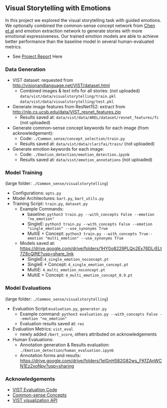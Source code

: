 
## Visual Storytelling with Emotions
In this project we explored the visual storytelling task with guided emotions. We optionally combined the common-sense concept network from [Chen et.al](https://arxiv.org/pdf/2102.02963.pdf)  and emotion extraction network to generate stories with more emotional expressiveness. Our trained emotion models are able to achieve better performance than the baseline model in several human-evaluated metrics. 

* See [Project Report](https://drive.google.com/file/d/1LLQ09BgUp4GGBVVLOqUPXjxFqTdHJ8h7/view?usp=sharing) Here

### Data Generation
- VIST dataset: requested from http://visionandlanguage.net/VIST/dataset.html
	- Combined images & text info for all stories: (not uploaded)
		 `data/vist/data/visualstorytelling/train.pkl`
		 `data/vist/data/visualstorytelling/test.pkl`
- Generate image features from ResNet152: extract from http://nlp.cs.ucsb.edu/data/VIST_resnet_features.zip
	- Results saved at: `data/vist/data/AREL/dataset/resnet_features/fc` (not uploaded)
- Generate common-sense concept keywords for each image (from acknowledgement): 
	- Code: `./Common_sense/concept_selection/train.py`
	- Results saved at: `data/vist/data/clarifai/train/` (not uploaded)
- Generate emotion keywords for each image:
	- Code: `./Emotion_detection/emotion_detection.ipynb`
	- Results saved at: `data/vist/emotion_annotations` (not uploaded)

### Model Training
(large folder: `./Common_sense/visualstorytelling`)
- Configurations: `opts.py`
- Model Architectures: `bart.py`, `bart_utils.py`
- Training Script: `train.py`, `dataset.py`
	- Example Commands:
		- baseline: `python3 train.py --with_concepts False --emotion "no_emotion"`
		- SingleE: `python3 train.py --with_concepts False --emotion "single_emotion" --use_synonyms True`
		- MultiE + Concept: `python3 train.py --with_concepts True--emotion "multi_emotion" --use_synonyms True`
	- Models saved at:  https://drive.google.com/drive/folders/1HY0o8229PLQn2Ex76DLrELt7Z8cQlftE?usp=share_link
		- SingleE:`4_single_emotion_noconcept.pt`
		- SingleE + Concept: `4_single_emotion_concept.pt`
		- MultiE: `4_multi_emotion_noconcept.pt`
		- MultiE + Concept: `4_multi_emotion_concept_0.9.pt`

### Model Evaluations
(large folder: `./Common_sense/visualstorytelling`)
- Evaluation Script:`evaluation.py`, `generator.py`
	- Example command: 
		`python3 evaluation.py --with_concepts False --emotion "no_emotion"`
	- Evaluation results saved at: `res`
- Evaluation Metrics: `vist_eval`
	- newly added `/bert_score`, others attributed on acknowledgements
- Human Evaluations:
	- Annotation generation & Results evaluation: `./Emotion_detection/human_evaluation.ipynb`
	- Annotation forms and results: https://drive.google.com/drive/folders/1elGnH582G82ws_FKfZAnWCN1Ez2xoNpv?usp=sharing


### Acknowledgements
- [VIST Evaluation Code](https://github.com/lichengunc/vist_eval)
- [Common-sense Concepts](https://github.com/sairin1202/Commonsense-Knowledge-Aware-Concept-Selection-For-Diverse-and-Informative-Visual-Storytelling)
- [VIST visualization API](https://github.com/lichengunc/vist_api)

